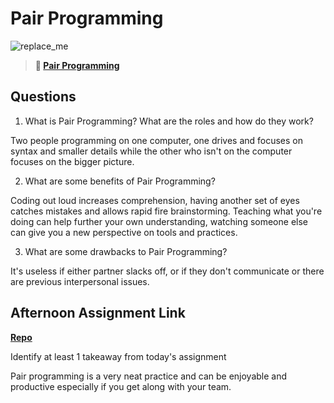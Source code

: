 # Pair Programming

![replace_me](https://codeworks.blob.core.windows.net/public/assets/img/illustrations/placeholder.svg)

> **📖 [Pair Programming](https://codeworksacademy.com/fs-student-guide/resources/wk7/01-Pair-Programming)**

## Questions

1. What is Pair Programming? What are the roles and how do they work?

Two people programming on one computer, one drives and focuses on syntax and smaller details while the other who isn't on the computer focuses on the bigger picture. 

2. What are some benefits of Pair Programming?

Coding out loud increases comprehension, having another set of eyes catches mistakes and allows rapid fire brainstorming. Teaching what you're doing can help further your own understanding, watching someone else can give you a new perspective on tools and practices. 

3. What are some drawbacks to Pair Programming?

It's useless if either partner slacks off, or if they don't communicate or there are previous interpersonal issues. 

## Afternoon Assignment Link

**[Repo](https://github.com/TristanFJ/planIt)**

Identify at least 1 takeaway from today's assignment

Pair programming is a very neat practice and can be enjoyable and productive especially if you get along with your team. 
